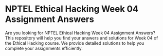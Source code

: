 # NPTEL Ethical Hacking Week 04 Assignment Answers

Are you looking for NPTEL Ethical Hacking Week 04 Assignment Answers? This repository will help you find your answers and solutions for Week 04 of the Ethical Hacking course. We provide detailed solutions to help you complete your assignments efficiently.